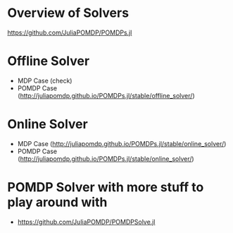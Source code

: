 # Overview of Solvers
https://github.com/JuliaPOMDP/POMDPs.jl

# Offline Solver
- MDP Case (check)
- POMDP Case (http://juliapomdp.github.io/POMDPs.jl/stable/offline_solver/)

# Online Solver
- MDP Case (http://juliapomdp.github.io/POMDPs.jl/stable/online_solver/)
- POMDP Case (http://juliapomdp.github.io/POMDPs.jl/stable/online_solver/)

# POMDP Solver with more stuff to play around with
- https://github.com/JuliaPOMDP/POMDPSolve.jl
